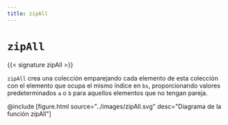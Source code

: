 ```yaml
---
title: zipAll
---
```


# `zipAll`

{{< signature zipAll >}}

`zipAll` crea una colección emparejando cada elemento de esta colección con el elemento que ocupa el mismo índice en `bs`, proporcionando valores predeterminados `a` o `b` para aquellos elementos que no tengan pareja.

@include [figure.html source="../images/zipAll.svg" desc="Diagrama de la función zipAll"]
